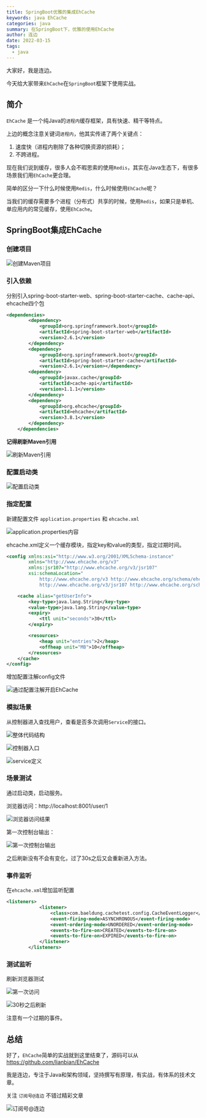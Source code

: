 ```yaml
---
title: SpringBoot优雅的集成EhCache
keywords: java EhCache
categories: java
summary: 在SpringBoot下，优雅的使用EhCache
author: 连边
date: 2022-03-15
tags:
  - java
---
```


大家好，我是连边。

今天给大家带来`EhCache`在`SpringBoot`框架下使用实战。



## 简介

`EhCache` 是一个纯Java的`进程内`缓存框架，具有快速、精干等特点。

上边的概念注意关键词`进程内`，他其实传递了两个关键点：

1. 速度快（进程内剔除了各种切换资源的损耗）；
2. 不跨进程。

现在我们说到缓存，很多人会不暇思索的使用`Redis`，其实在Java生态下，有很多场景我们用`EhCache`更合理。

简单的区分一下什么时候使用`Redis`，什么时候使用`EhCache`呢？

当我们的缓存需要多个进程（分布式）共享的时候，使用`Redis`，如果只是单机、单应用内的常见缓存，使用`EhCache`。



## SpringBoot集成EhCache

### 创建项目

![创建Maven项目](https://mkstatic.lianbian.net/202203151227457.png)



### 引入依赖

分别引入spring-boot-starter-web、spring-boot-starter-cache、cache-api、ehcache四个包

```xml
<dependencies>
        <dependency>
            <groupId>org.springframework.boot</groupId>
            <artifactId>spring-boot-starter-web</artifactId>
            <version>2.6.1</version>
        </dependency>
        <dependency>
            <groupId>org.springframework.boot</groupId>
            <artifactId>spring-boot-starter-cache</artifactId>
            <version>2.6.1</version></dependency>
        <dependency>
            <groupId>javax.cache</groupId>
            <artifactId>cache-api</artifactId>
            <version>1.1.1</version>
        </dependency>
        <dependency>
            <groupId>org.ehcache</groupId>
            <artifactId>ehcache</artifactId>
            <version>3.8.1</version>
        </dependency>
    </dependencies>
```



**记得刷新Maven引用**

![刷新Maven引用](https://mkstatic.lianbian.net/202203151232645.png)



### 配置启动类

![配置启动类](https://mkstatic.lianbian.net/202203151235166.png)

### 指定配置

新建配置文件 `application.properties` 和 `ehcache.xml`

![application.properties内容](https://mkstatic.lianbian.net/202203151241566.png)



ehcache.xml定义一个缓存模块，指定key和value的类型，指定过期时间。

```xml
<config xmlns:xsi="http://www.w3.org/2001/XMLSchema-instance"
        xmlns="http://www.ehcache.org/v3"
        xmlns:jsr107="http://www.ehcache.org/v3/jsr107"
        xsi:schemaLocation="
            http://www.ehcache.org/v3 http://www.ehcache.org/schema/ehcache-core-3.0.xsd
            http://www.ehcache.org/v3/jsr107 http://www.ehcache.org/schema/ehcache-107-ext-3.0.xsd">

    <cache alias="getUserInfo">
        <key-type>java.lang.String</key-type>
        <value-type>java.lang.String</value-type>
        <expiry>
            <ttl unit="seconds">30</ttl>
        </expiry>

        <resources>
            <heap unit="entries">2</heap>
            <offheap unit="MB">10</offheap>
        </resources>
    </cache>
</config>
```



增加配置注解config文件

![通过配置注解开启EhCache](https://mkstatic.lianbian.net/202203151243958.png)



### 模拟场景

从控制器进入查找用户，查看是否多次调用`Service`的接口。

![整体代码结构](https://mkstatic.lianbian.net/202203151258621.png)



![控制器入口](https://mkstatic.lianbian.net/202203151258300.png)

![service定义](https://mkstatic.lianbian.net/202203151259724.png)

### 场景测试

通过启动类，启动服务。

浏览器访问：http://localhost:8001/user/1

![浏览器访问结果](https://mkstatic.lianbian.net/202203151300852.png)



第一次控制台输出：

![第一次控制台输出](https://mkstatic.lianbian.net/202203151301397.png)



之后刷新没有不会有变化，过了30s之后又会重新进入方法。

### 事件监听

在`ehcache.xml`增加监听配置

```xml
<listeners>
            <listener>
                <class>com.baeldung.cachetest.config.CacheEventLogger</class>
                <event-firing-mode>ASYNCHRONOUS</event-firing-mode>
                <event-ordering-mode>UNORDERED</event-ordering-mode>
                <events-to-fire-on>CREATED</events-to-fire-on>
                <events-to-fire-on>EXPIRED</events-to-fire-on>
            </listener>
        </listeners>
```



### 测试监听

刷新浏览器测试

![第一次访问](https://mkstatic.lianbian.net/202203151308079.png)



![30秒之后刷新](https://mkstatic.lianbian.net/202203151308625.png)



注意有一个过期的事件。

## 总结

好了，`EhCache`简单的实战就到这里结束了，源码可以从 https://github.com/lianbian/EhCache 

我是连边，专注于Java和架构领域，坚持撰写有原理，有实战，有体系的技术文章。

关注 `订阅号@连边` 不错过精彩文章

![订阅号@连边](https://mkstatic.lianbian.net/202203151318930.jpg)

